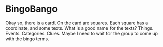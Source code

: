 # BingoBango

Okay so, there is a card. On the card are squares. Each square has a coordinate, and some texts. What is a good name for the texts? Things. Events. Categories. Clues. Maybe I need to wait for the group to come up with the bingo terms.

